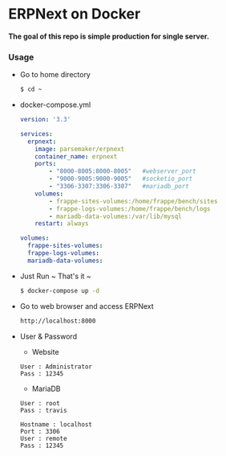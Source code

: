 # ERPNext on Docker

**The goal of this repo is simple production for single server.**

### Usage

- Go to home directory
    ```bash
    $ cd ~
    ```

- docker-compose.yml
    ```yaml
    version: '3.3'
    
    services:
      erpnext:
        image: parsemaker/erpnext
        container_name: erpnext
        ports:
            - "8000-8005:8000-8005"   #webserver_port
            - "9000-9005:9000-9005"   #socketio_port
            - "3306-3307:3306-3307"   #mariadb_port
        volumes:
            - frappe-sites-volumes:/home/frappe/bench/sites
            - frappe-logs-volumes:/home/frappe/bench/logs
            - mariadb-data-volumes:/var/lib/mysql
        restart: always
    
    volumes:
      frappe-sites-volumes:
      frappe-logs-volumes:
      mariadb-data-volumes:
    ```

- Just Run ~ That's it ~
    ```bash
    $ docker-compose up -d
    ```

- Go to web browser and access ERPNext
    ```bash
    http://localhost:8000
    ```


- User & Password
    - Website
    ```
    User : Administrator
    Pass : 12345
    ```
    - MariaDB
    ```
    User : root
    Pass : travis
    ```
    ```
    Hostname : localhost
    Port : 3306
    User : remote
    Pass : 12345
    ```